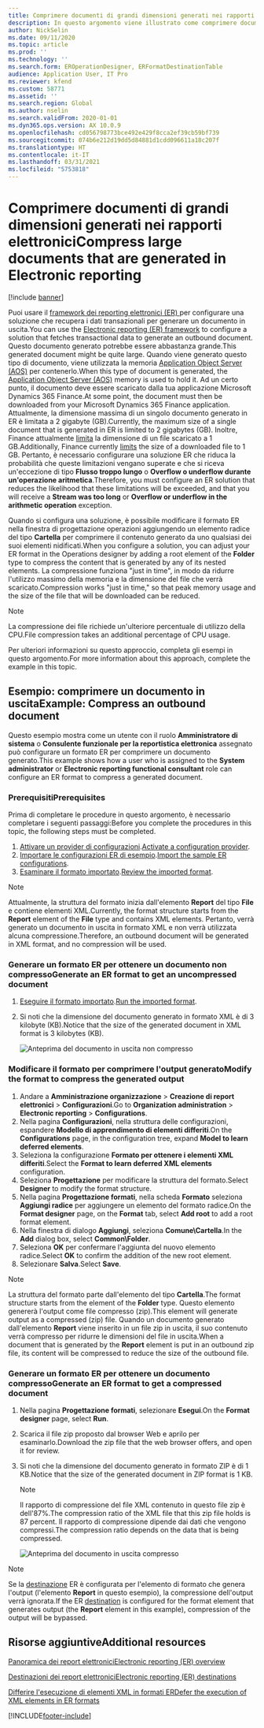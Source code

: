```yaml
---
title: Comprimere documenti di grandi dimensioni generati nei rapporti elettronici
description: In questo argomento viene illustrato come comprimere documenti di grandi dimensioni generati da un formato di report elettronico (ER).
author: NickSelin
ms.date: 09/11/2020
ms.topic: article
ms.prod: ''
ms.technology: ''
ms.search.form: EROperationDesigner, ERFormatDestinationTable
audience: Application User, IT Pro
ms.reviewer: kfend
ms.custom: 58771
ms.assetid: ''
ms.search.region: Global
ms.author: nselin
ms.search.validFrom: 2020-01-01
ms.dyn365.ops.version: AX 10.0.9
ms.openlocfilehash: cd056798773bce492e429f8cca2ef39cb59bf739
ms.sourcegitcommit: 074b6e212d19dd5d84881d1cdd096611a18c207f
ms.translationtype: HT
ms.contentlocale: it-IT
ms.lasthandoff: 03/31/2021
ms.locfileid: "5753818"
---
```

# <a name="compress-large-documents-that-are-generated-in-electronic-reporting"></a><span data-ttu-id="f2ea0-103">Comprimere documenti di grandi dimensioni generati nei rapporti elettronici</span><span class="sxs-lookup"><span data-stu-id="f2ea0-103">Compress large documents that are generated in Electronic reporting</span></span> 

[!include [banner](../includes/banner.md)]

<span data-ttu-id="f2ea0-104">Puoi usare il [framework dei reporting elettronici (ER) ](general-electronic-reporting.md) per configurare una soluzione che recupera i dati transazionali per generare un documento in uscita.</span><span class="sxs-lookup"><span data-stu-id="f2ea0-104">You can use the [Electronic reporting (ER) framework](general-electronic-reporting.md) to configure a solution that fetches transactional data to generate an outbound document.</span></span> <span data-ttu-id="f2ea0-105">Questo documento generato potrebbe essere abbastanza grande.</span><span class="sxs-lookup"><span data-stu-id="f2ea0-105">This generated document might be quite large.</span></span> <span data-ttu-id="f2ea0-106">Quando viene generato questo tipo di documento, viene utilizzata la memoria [Application Object Server (AOS)](https://docs.microsoft.com/dynamics365/fin-ops-core/dev-itpro/dev-tools/access-instances#location-of-packages-source-code-and-other-aos-configurations) per contenerlo.</span><span class="sxs-lookup"><span data-stu-id="f2ea0-106">When this type of document is generated, the [Application Object Server (AOS)](https://docs.microsoft.com/dynamics365/fin-ops-core/dev-itpro/dev-tools/access-instances#location-of-packages-source-code-and-other-aos-configurations) memory is used to hold it.</span></span> <span data-ttu-id="f2ea0-107">Ad un certo punto, il documento deve essere scaricato dalla tua applicazione Microsoft Dynamics 365 Finance.</span><span class="sxs-lookup"><span data-stu-id="f2ea0-107">At some point, the document must then be downloaded from your Microsoft Dynamics 365 Finance application.</span></span> <span data-ttu-id="f2ea0-108">Attualmente, la dimensione massima di un singolo documento generato in ER è limitata a 2 gigabyte (GB).</span><span class="sxs-lookup"><span data-stu-id="f2ea0-108">Currently, the maximum size of a single document that is generated in ER is limited to 2 gigabytes (GB).</span></span> <span data-ttu-id="f2ea0-109">Inoltre, Finance attualmente [limita](https://fix.lcs.dynamics.com/Issue/Details?kb=4569432&bugId=453907&dbType=3) la dimensione di un file scaricato a 1 GB.</span><span class="sxs-lookup"><span data-stu-id="f2ea0-109">Additionally, Finance currently [limits](https://fix.lcs.dynamics.com/Issue/Details?kb=4569432&bugId=453907&dbType=3) the size of a downloaded file to 1 GB.</span></span> <span data-ttu-id="f2ea0-110">Pertanto, è necessario configurare una soluzione ER che riduca la probabilità che queste limitazioni vengano superate e che si riceva un'eccezione di tipo **Flusso troppo lungo** o **Overflow o underflow durante un'operazione aritmetica**.</span><span class="sxs-lookup"><span data-stu-id="f2ea0-110">Therefore, you must configure an ER solution that reduces the likelihood that these limitations will be exceeded, and that you will receive a **Stream was too long** or **Overflow or underflow in the arithmetic operation** exception.</span></span>

<span data-ttu-id="f2ea0-111">Quando si configura una soluzione, è possibile modificare il formato ER nella finestra di progettazione operazioni aggiungendo un elemento radice del tipo **Cartella** per comprimere il contenuto generato da uno qualsiasi dei suoi elementi nidificati.</span><span class="sxs-lookup"><span data-stu-id="f2ea0-111">When you configure a solution, you can adjust your ER format in the Operations designer by adding a root element of the **Folder** type to compress the content that is generated by any of its nested elements.</span></span> <span data-ttu-id="f2ea0-112">La compressione funziona "just in time", in modo da ridurre l'utilizzo massimo della memoria e la dimensione del file che verrà scaricato.</span><span class="sxs-lookup"><span data-stu-id="f2ea0-112">Compression works "just in time," so that peak memory usage and the size of the file that will be downloaded can be reduced.</span></span>

> [!NOTE]
> <span data-ttu-id="f2ea0-113">La compressione dei file richiede un'ulteriore percentuale di utilizzo della CPU.</span><span class="sxs-lookup"><span data-stu-id="f2ea0-113">File compression takes an additional percentage of CPU usage.</span></span>

<span data-ttu-id="f2ea0-114">Per ulteriori informazioni su questo approccio, completa gli esempi in questo argomento.</span><span class="sxs-lookup"><span data-stu-id="f2ea0-114">For more information about this approach, complete the example in this topic.</span></span>

## <a name="example-compress-an-outbound-document"></a><span data-ttu-id="f2ea0-115">Esempio: comprimere un documento in uscita</span><span class="sxs-lookup"><span data-stu-id="f2ea0-115">Example: Compress an outbound document</span></span>

<span data-ttu-id="f2ea0-116">Questo esempio mostra come un utente con il ruolo **Amministratore di sistema** o **Consulente funzionale per la reportistica elettronica** assegnato può configurare un formato ER per comprimere un documento generato.</span><span class="sxs-lookup"><span data-stu-id="f2ea0-116">This example shows how a user who is assigned to the **System administrator** or **Electronic reporting functional consultant** role can configure an ER format to compress a generated document.</span></span>

### <a name="prerequisites"></a><span data-ttu-id="f2ea0-117">Prerequisiti</span><span class="sxs-lookup"><span data-stu-id="f2ea0-117">Prerequisites</span></span>

<span data-ttu-id="f2ea0-118">Prima di completare le procedure in questo argomento, è necessario completare i seguenti passaggi:</span><span class="sxs-lookup"><span data-stu-id="f2ea0-118">Before you complete the procedures in this topic, the following steps must be completed.</span></span>

1. <span data-ttu-id="f2ea0-119">[Attivare un provider di configurazioni](er-defer-xml-element.md#activate-a-configuration-provider).</span><span class="sxs-lookup"><span data-stu-id="f2ea0-119">[Activate a configuration provider](er-defer-xml-element.md#activate-a-configuration-provider).</span></span>
2. <span data-ttu-id="f2ea0-120">[Importare le configurazioni ER di esempio](er-defer-xml-element.md#import-the-sample-er-configurations).</span><span class="sxs-lookup"><span data-stu-id="f2ea0-120">[Import the sample ER configurations](er-defer-xml-element.md#import-the-sample-er-configurations).</span></span>
3. <span data-ttu-id="f2ea0-121">[Esaminare il formato importato](er-defer-xml-element.md#review-the-imported-format).</span><span class="sxs-lookup"><span data-stu-id="f2ea0-121">[Review the imported format](er-defer-xml-element.md#review-the-imported-format).</span></span>

> [!NOTE]
> <span data-ttu-id="f2ea0-122">Attualmente, la struttura del formato inizia dall'elemento **Report** del tipo **File** e contiene elementi XML.</span><span class="sxs-lookup"><span data-stu-id="f2ea0-122">Currently, the format structure starts from the **Report** element of the **File** type and contains XML elements.</span></span> <span data-ttu-id="f2ea0-123">Pertanto, verrà generato un documento in uscita in formato XML e non verrà utilizzata alcuna compressione.</span><span class="sxs-lookup"><span data-stu-id="f2ea0-123">Therefore, an outbound document will be generated in XML format, and no compression will be used.</span></span>

### <a name="generate-an-er-format-to-get-an-uncompressed-document"></a><span data-ttu-id="f2ea0-124">Generare un formato ER per ottenere un documento non compresso</span><span class="sxs-lookup"><span data-stu-id="f2ea0-124">Generate an ER format to get an uncompressed document</span></span>

1. <span data-ttu-id="f2ea0-125">[Eseguire il formato importato](er-defer-xml-element.md#run-the-imported-format).</span><span class="sxs-lookup"><span data-stu-id="f2ea0-125">[Run the imported format](er-defer-xml-element.md#run-the-imported-format).</span></span>
2. <span data-ttu-id="f2ea0-126">Si noti che la dimensione del documento generato in formato XML è di 3 kilobyte (KB).</span><span class="sxs-lookup"><span data-stu-id="f2ea0-126">Notice that the size of the generated document in XML format is 3 kilobytes (KB).</span></span>

    ![Anteprima del documento in uscita non compresso](./media/er-compress-outbound-files1.png)

### <a name="modify-the-format-to-compress-the-generated-output"></a><span data-ttu-id="f2ea0-128">Modificare il formato per comprimere l'output generato</span><span class="sxs-lookup"><span data-stu-id="f2ea0-128">Modify the format to compress the generated output</span></span>

1. <span data-ttu-id="f2ea0-129">Andare a **Amministrazione organizzazione** \> **Creazione di report elettronici** \> **Configurazioni**.</span><span class="sxs-lookup"><span data-stu-id="f2ea0-129">Go to **Organization administration** \> **Electronic reporting** \> **Configurations**.</span></span>
2. <span data-ttu-id="f2ea0-130">Nella pagina **Configurazioni**, nella struttura delle configurazioni, espandere **Modello di apprendimento di elementi differiti**.</span><span class="sxs-lookup"><span data-stu-id="f2ea0-130">On the **Configurations** page, in the configuration tree, expand **Model to learn deferred elements**.</span></span>
3. <span data-ttu-id="f2ea0-131">Seleziona la configurazione **Formato per ottenere i elementi XML differiti**.</span><span class="sxs-lookup"><span data-stu-id="f2ea0-131">Select the **Format to learn deferred XML elements** configuration.</span></span>
4. <span data-ttu-id="f2ea0-132">Seleziona **Progettazione** per modificare la struttura del formato.</span><span class="sxs-lookup"><span data-stu-id="f2ea0-132">Select **Designer** to modify the format structure.</span></span>
5. <span data-ttu-id="f2ea0-133">Nella pagina **Progettazione formati**, nella scheda **Formato** seleziona **Aggiungi radice** per aggiungere un elemento del formato radice.</span><span class="sxs-lookup"><span data-stu-id="f2ea0-133">On the **Format designer** page, on the **Format** tab, select **Add root** to add a root format element.</span></span>
6. <span data-ttu-id="f2ea0-134">Nella finestra di dialogo **Aggiungi**, seleziona **Comune\\Cartella**.</span><span class="sxs-lookup"><span data-stu-id="f2ea0-134">In the **Add** dialog box, select **Common\\Folder**.</span></span>
7. <span data-ttu-id="f2ea0-135">Seleziona **OK** per confermare l'aggiunta del nuovo elemento radice.</span><span class="sxs-lookup"><span data-stu-id="f2ea0-135">Select **OK** to confirm the addition of the new root element.</span></span>
8. <span data-ttu-id="f2ea0-136">Selezionare **Salva**.</span><span class="sxs-lookup"><span data-stu-id="f2ea0-136">Select **Save**.</span></span>

> [!NOTE]
> <span data-ttu-id="f2ea0-137">La struttura del formato parte dall'elemento del tipo **Cartella**.</span><span class="sxs-lookup"><span data-stu-id="f2ea0-137">The format structure starts from the element of the **Folder** type.</span></span> <span data-ttu-id="f2ea0-138">Questo elemento genererà l'output come file compresso (zip).</span><span class="sxs-lookup"><span data-stu-id="f2ea0-138">This element will generate output as a compressed (zip) file.</span></span> <span data-ttu-id="f2ea0-139">Quando un documento generato dall'elemento **Report** viene inserito in un file zip in uscita, il suo contenuto verrà compresso per ridurre le dimensioni del file in uscita.</span><span class="sxs-lookup"><span data-stu-id="f2ea0-139">When a document that is generated by the **Report** element is put in an outbound zip file, its content will be compressed to reduce the size of the outbound file.</span></span>

### <a name="generate-an-er-format-to-get-a-compressed-document"></a><span data-ttu-id="f2ea0-140">Generare un formato ER per ottenere un documento compresso</span><span class="sxs-lookup"><span data-stu-id="f2ea0-140">Generate an ER format to get a compressed document</span></span>

1. <span data-ttu-id="f2ea0-141">Nella pagina **Progettazione formati**, selezionare **Esegui**.</span><span class="sxs-lookup"><span data-stu-id="f2ea0-141">On the **Format designer** page, select **Run**.</span></span>
2. <span data-ttu-id="f2ea0-142">Scarica il file zip proposto dal browser Web e aprilo per esaminarlo.</span><span class="sxs-lookup"><span data-stu-id="f2ea0-142">Download the zip file that the web browser offers, and open it for review.</span></span>
3. <span data-ttu-id="f2ea0-143">Si noti che la dimensione del documento generato in formato ZIP è di 1 KB.</span><span class="sxs-lookup"><span data-stu-id="f2ea0-143">Notice that the size of the generated document in ZIP format is 1 KB.</span></span>

    > [!NOTE] 
    > <span data-ttu-id="f2ea0-144">Il rapporto di compressione del file XML contenuto in questo file zip è dell'87%.</span><span class="sxs-lookup"><span data-stu-id="f2ea0-144">The compression ratio of the XML file that this zip file holds is 87 percent.</span></span> <span data-ttu-id="f2ea0-145">Il rapporto di compressione dipende dai dati che vengono compressi.</span><span class="sxs-lookup"><span data-stu-id="f2ea0-145">The compression ratio depends on the data that is being compressed.</span></span>

    ![Anteprima del documento in uscita compresso](./media/er-compress-outbound-files2.png)

> [!NOTE]
> <span data-ttu-id="f2ea0-147">Se la [destinazione](electronic-reporting-destinations.md) ER è configurata per l'elemento di formato che genera l'output (l'elemento **Report** in questo esempio), la compressione dell'output verrà ignorata.</span><span class="sxs-lookup"><span data-stu-id="f2ea0-147">If the ER [destination](electronic-reporting-destinations.md) is configured for the format element that generates output (the **Report** element in this example), compression of the output will be bypassed.</span></span>

## <a name="additional-resources"></a><span data-ttu-id="f2ea0-148">Risorse aggiuntive</span><span class="sxs-lookup"><span data-stu-id="f2ea0-148">Additional resources</span></span>

[<span data-ttu-id="f2ea0-149">Panoramica dei report elettronici</span><span class="sxs-lookup"><span data-stu-id="f2ea0-149">Electronic reporting (ER) overview</span></span>](general-electronic-reporting.md)

[<span data-ttu-id="f2ea0-150">Destinazioni dei report elettronici</span><span class="sxs-lookup"><span data-stu-id="f2ea0-150">Electronic reporting (ER) destinations</span></span>](electronic-reporting-destinations.md)

[<span data-ttu-id="f2ea0-151">Differire l'esecuzione di elementi XML in formati ER</span><span class="sxs-lookup"><span data-stu-id="f2ea0-151">Defer the execution of XML elements in ER formats</span></span>](er-defer-xml-element.md)


[!INCLUDE[footer-include](../../../includes/footer-banner.md)]